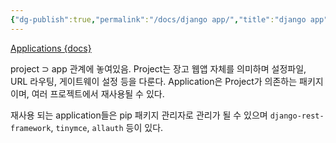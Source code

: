 ```yaml
---
{"dg-publish":true,"permalink":"/docs/django app/","title":"django app"}
---
```


[Applications {docs}](https://docs.djangoproject.com/en/4.2/ref/applications/)

project ⊃ app 관계에 놓여있음. Project는 장고 웹앱 자체를 의미하며 설정파일, URL 라우팅, 게이트웨이 설정 등을 다룬다. Application은 Project가 의존하는 패키지이며, 여러 프로젝트에서 재사용될 수 있다. 

재사용 되는 application들은 pip 패키지 관리자로 관리가 될 수 있으며 `django-rest-framework`, `tinymce`, `allauth` 등이 있다.
